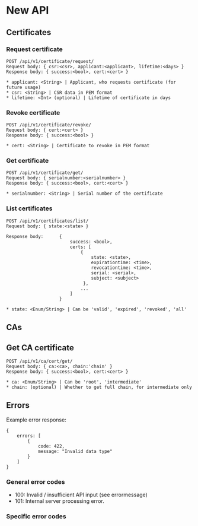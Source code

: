 # New API

## Certificates

### Request certificate

    POST /api/v1/certificate/request/
    Request body: { csr:<csr>, applicant:<applicant>, lifetime:<days> }
    Response body: { success:<bool>, cert:<cert> }

    * applicant: <String> | Applicant, who requests certificate (for future usage)
    * csr: <String> | CSR data in PEM format
    * lifetime: <Int> (optional) | Lifetime of certificate in days


### Revoke certificate

    POST /api/v1/certificate/revoke/
    Request body: { cert:<cert> }
    Response body: { success:<bool> }

    * cert: <String> | Certificate to revoke in PEM format

### Get certificate

    POST /api/v1/certificate/get/
    Request body: { serialnumber:<serialnumber> }
    Response body: { success:<bool>, cert:<cert> }

    * serialnumber: <String> | Serial number of the certificate

### List certificates  

    POST /api/v1/certificates/list/
    Request body: { state:<state> }

    Response body:      {   
                            success: <bool>,
                            certs: [
                                {
                                    state: <state>,
                                    expirationtime: <time>,
                                    revocationtime: <time>,
                                    serial: <serial>,
                                    subject: <subject>
                                 },
                                ...
                            ]
                        }

    * state: <Enum/String> | Can be 'valid', 'expired', 'revoked', 'all'

## CAs

## Get CA certificate

    POST /api/v1/ca/cert/get/
    Request body: { ca:<ca>, chain:'chain' }
    Response body: { success:<bool>, cert:<cert> }

    * ca: <Enum/String> | Can be 'root', 'intermediate'
    * chain: (optional) | Whether to get full chain, for intermediate only


## Errors

Example error response:

    {
        errors: [
            {
                code: 422,
                message: "Invalid data type"
            }
        ]
    }


### General error codes

* 100: Invalid / insufficient API input (see errormessage)
* 101: Internal server processing error.

### Specific error codes
